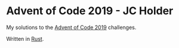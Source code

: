 # Advent of Code 2019 - JC Holder

My solutions to the [Advent of Code 2019](https://adventofcode.com/2019) challenges.

Written in [Rust](https://www.rust-lang.org/).
